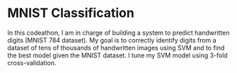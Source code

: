 # MNIST Classification

In this codeathon, I am in charge of building a system to predict handwritten digits (MNIST 784 dataset). 
My goal is to correctly identify digits from a dataset of tens of thousands of handwritten images using SVM and to
find the best model given the MNIST dataset. I tune my SVM model using 3-fold cross-validation. 
